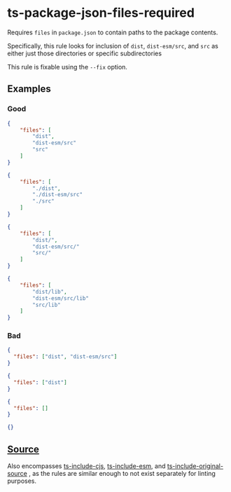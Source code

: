 # ts-package-json-files-required

Requires `files` in `package.json` to contain paths to the package contents.

Specifically, this rule looks for inclusion of `dist`, `dist-esm/src`, and `src` as either just those directories or specific subdirectories

This rule is fixable using the `--fix` option.

## Examples

### Good

```json
{
    "files": [
        "dist",
        "dist-esm/src"
        "src"
    ]
}
```

```json
{
    "files": [
        "./dist",
        "./dist-esm/src"
        "./src"
    ]
}
```

```json
{
    "files": [
        "dist/",
        "dist-esm/src/"
        "src/"
    ]
}
```

```json
{
    "files": [
        "dist/lib",
        "dist-esm/src/lib"
        "src/lib"
    ]
}
```

### Bad

```json
{
  "files": ["dist", "dist-esm/src"]
}
```

```json
{
  "files": ["dist"]
}
```

```json
{
  "files": []
}
```

```json
{}
```

## [Source](https://azure.github.io/azure-sdk/typescript_implementation.html#ts-package-json-files-required)

Also encompasses [ts-include-cjs](https://azure.github.io/azure-sdk/typescript_implementation.html#ts-include-cjs), [ts-include-esm](https://azure.github.io/azure-sdk/typescript_implementation.html#ts-include-esm), and [ts-include-original-source](https://azure.github.io/azure-sdk/typescript_implementation.html#ts-include-original-source)
, as the rules are similar enough to not exist separately for linting purposes.
